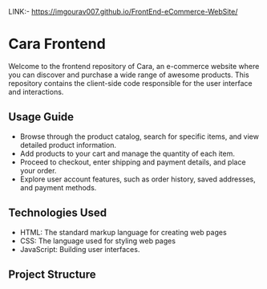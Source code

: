 LINK:-  https://imgourav007.github.io/FrontEnd-eCommerce-WebSite/

# Cara Frontend

Welcome to the frontend repository of Cara, an e-commerce website where you can discover and purchase a wide range of awesome products. This repository contains the client-side code responsible for the user interface and interactions.

## Usage Guide

- Browse through the product catalog, search for specific items, and view detailed product information.
- Add products to your cart and manage the quantity of each item.
- Proceed to checkout, enter shipping and payment details, and place your order.
- Explore user account features, such as order history, saved addresses, and payment methods.

## Technologies Used

- HTML: The standard markup language for creating web pages
- CSS: The language used for styling web pages
- JavaScript: Building user interfaces.

## Project Structure
